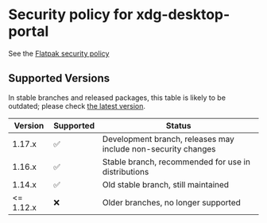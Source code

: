 # Security policy for xdg-desktop-portal

See the [Flatpak security policy](https://github.com/flatpak/flatpak/blob/main/SECURITY.md)

## Supported Versions

In stable branches and released packages, this table is likely to be outdated;
please check
[the latest version](https://github.com/flatpak/xdg-desktop-portal/blob/main/SECURITY.md).

| Version   | Supported          | Status
| --------  | ------------------ | ------------------------------------------------------------- |
| 1.17.x    | :white_check_mark: | Development branch, releases may include non-security changes |
| 1.16.x    | :white_check_mark: | Stable branch, recommended for use in distributions           |
| 1.14.x    | :white_check_mark: | Old stable branch, still maintained                           |
| <= 1.12.x | :x:                | Older branches, no longer supported                           |
